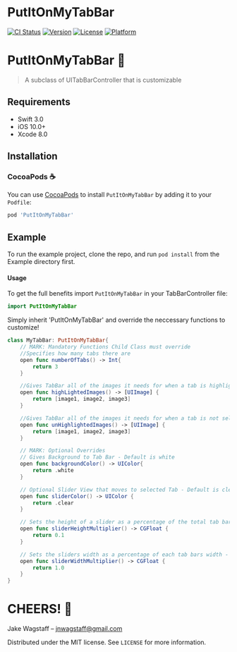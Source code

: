 # PutItOnMyTabBar

[![CI Status](http://img.shields.io/travis/jnwagstaff/PutItOnMyTabBar.svg?style=flat)](https://travis-ci.org/jnwagstaff/PutItOnMyTabBar)
[![Version](https://img.shields.io/cocoapods/v/PutItOnMyTabBar.svg?style=flat)](http://cocoapods.org/pods/PutItOnMyTabBar)
[![License](https://img.shields.io/cocoapods/l/PutItOnMyTabBar.svg?style=flat)](http://cocoapods.org/pods/PutItOnMyTabBar)
[![Platform](https://img.shields.io/cocoapods/p/PutItOnMyTabBar.svg?style=flat)](http://cocoapods.org/pods/PutItOnMyTabBar)


# PutItOnMyTabBar 🍻
> A subclass of UITabBarController that is customizable 

## Requirements

- Swift 3.0
- iOS 10.0+
- Xcode 8.0

## Installation

### CocoaPods ☕️
You can use [CocoaPods](http://cocoapods.org/) to install `PutItOnMyTabBar` by adding it to your `Podfile`:

```ruby
pod 'PutItOnMyTabBar'
```
## Example

To run the example project, clone the repo, and run `pod install` from the Example directory first.

#### Usage

To get the full benefits import `PutItOnMyTabBar` in your TabBarController file:

``` swift
import PutItOnMyTabBar
```

Simply inherit 'PutItOnMyTabBar' and override the neccessary functions to customize!
```swift
class MyTabBar: PutItOnMyTabBar{
    // MARK: Mandatory Functions Child Class must override
    //Specifies how many tabs there are
    open func numberOfTabs() -> Int{
        return 3
    }

    //Gives TabBar all of the images it needs for when a tab is highlighted (in order of Tabs)
    open func highLightedImages() -> [UIImage] {
        return [image1, image2, image3]
    }

    //Gives TabBar all of the images it needs for when a tab is not selected (in order of Tabs) 
    open func unHighlightedImages() -> [UIImage] {
        return [image1, image2, image3]
    }

    // MARK: Optional Overrides 
    // Gives Background to Tab Bar - Default is white 
    open func backgroundColor() -> UIColor{
        return .white
    }

    // Optional Slider View that moves to selected Tab - Default is clear
    open func sliderColor() -> UIColor {
        return .clear
    }

    // Sets the height of a slider as a percentage of the total tab bar height - Default is 10%
    open func sliderHeightMultiplier() -> CGFloat {
        return 0.1
    }

    // Sets the sliders width as a percentage of each tab bars width - Default is 100%
    open func sliderWidthMultiplier() -> CGFloat {
        return 1.0
    }
}
```
# CHEERS! 🍻

Jake Wagstaff – jnwagstaff@gmail.com

Distributed under the MIT license. See ``LICENSE`` for more information.
